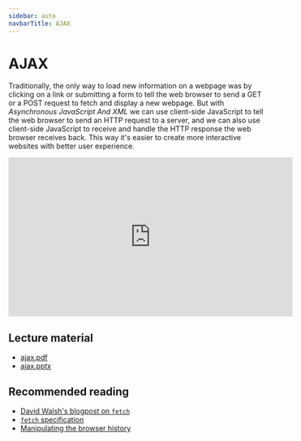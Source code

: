 ```yaml
---
sidebar: auto
navbarTitle: AJAX
---
```


# AJAX
Traditionally, the only way to load new information on a webpage was by clicking on a link or submitting a form to tell the web browser to send a GET or a POST request to fetch and display a new webpage. But with *Asynchronous JavaScript And XML* we can use client-side JavaScript to tell the web browser to send an HTTP request to a server, and we can also use client-side JavaScript to receive and handle the HTTP response the web browser receives back. This way it's easier to create more interactive websites with better user experience.

<iframe width="560" height="314" src="https://www.youtube.com/embed/tVZitsQRB_o" frameborder="0" allow="accelerometer; autoplay; encrypted-media; gyroscope; picture-in-picture" allowfullscreen></iframe>

## Lecture material
* [ajax.pdf](ajax.pdf)
* [ajax.pptx](ajax.pptx)

## Recommended reading
* [David Walsh's blogpost on `fetch`](https://davidwalsh.name/fetch)
* [`fetch` specification](https://fetch.spec.whatwg.org/)
* [Manipulating the browser history](https://developer.mozilla.org/en-US/docs/Web/API/History_API)
